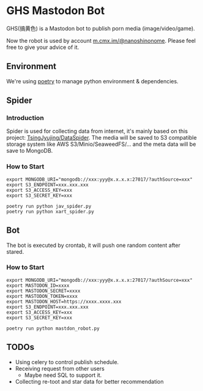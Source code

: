 # GHS Mastodon Bot

GHS(搞黄色) is a Mastodon bot to publish porn media (image/video/game).

Now the robot is used by account [m.cmx.im/@nanoshinonome](https://m.cmx.im/@nanoshinonome/).
Please feel free to give your advice of it.

## Environment

We're using [poetry](https://python-poetry.org/docs/) to manage python environment & dependencies.

## Spider

### Introduction
Spider is used for collecting data from internet, it's mainly based on this project: [TsingJyujing/DataSpider](https://github.com/TsingJyujing/DataSpider).
The media will be saved to S3 compatible storage system like AWS S3/Minio/SeaweedFS/... and the meta data will be save to MongoDB.

### How to Start

```shell script
export MONGODB_URI="mongodb://xxx:yyy@x.x.x.x:27017/?authSource=xxx"
export S3_ENDPOINT=xxx.xxx.xxx
export S3_ACCESS_KEY=xxx
export S3_SECRET_KEY=xxx

poetry run python jav_spider.py
poetry run python xart_spider.py
```

## Bot

The bot is executed by crontab, it will push one random content after stared.

### How to Start

```shell script
export MONGODB_URI="mongodb://xxx:yyy@x.x.x.x:27017/?authSource=xxx"
export MASTODON_ID=xxxx
export MASTODON_SECRET=xxxx
export MASTODON_TOKEN=xxxx
export MASTODON_HOST=https://xxxx.xxxx.xxx
export S3_ENDPOINT=xxx.xxx.xxx
export S3_ACCESS_KEY=xxx
export S3_SECRET_KEY=xxx

poetry run python mastdon_robot.py
```

## TODOs

- Using celery to control publish schedule.
- Receiving request from other users
    - Maybe need SQL to support it.
- Collecting re-toot and star data for better recommendation
